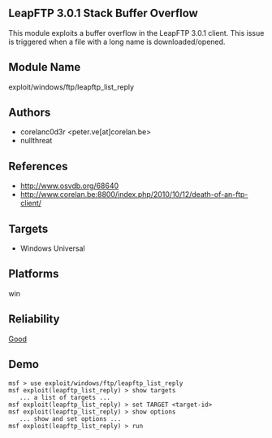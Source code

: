 ## LeapFTP 3.0.1 Stack Buffer Overflow

This module exploits a buffer overflow in the LeapFTP 3.0.1 
client. This issue is triggered when a file with a long name 
is downloaded/opened.


## Module Name
exploit/windows/ftp/leapftp_list_reply

## Authors
* corelanc0d3r <peter.ve[at]corelan.be>
* nullthreat


## References
* http://www.osvdb.org/68640
* http://www.corelan.be:8800/index.php/2010/10/12/death-of-an-ftp-client/



## Targets
* Windows Universal


## Platforms
win

## Reliability
[Good](https://github.com/rapid7/metasploit-framework/wiki/Exploit-Ranking)

## Demo

```
msf > use exploit/windows/ftp/leapftp_list_reply
msf exploit(leapftp_list_reply) > show targets
   ... a list of targets ...
msf exploit(leapftp_list_reply) > set TARGET <target-id>
msf exploit(leapftp_list_reply) > show options
   ... show and set options ...
msf exploit(leapftp_list_reply) > run
```
    
    